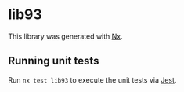# lib93

This library was generated with [Nx](https://nx.dev).


## Running unit tests

Run `nx test lib93` to execute the unit tests via [Jest](https://jestjs.io).


